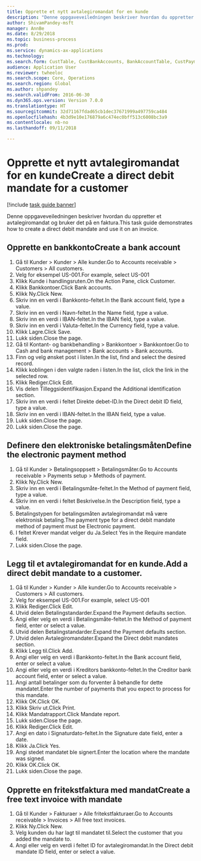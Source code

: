 ```yaml
--- 
title: Opprette et nytt avtalegiromandat for en kunde
description: "Denne oppgaveveiledningen beskriver hvordan du oppretter et avtalegiromandat og bruker det på en faktura."
author: ShivamPandey-msft
manager: AnnBe
ms.date: 8/29/2018
ms.topic: business-process
ms.prod: 
ms.service: dynamics-ax-applications
ms.technology: 
ms.search.form: CustTable, CustBankAccounts, BankAccountTable, CustPaymMode, CustDirectDebitMandate, BankAccountTableLookUp, SrsReportViewerForm,  LogisticsAddressCityLookup, CustFreeInvoice, CustTableLookup
audience: Application User
ms.reviewer: twheeloc
ms.search.scope: Core, Operations
ms.search.region: Global
ms.author: shpandey
ms.search.validFrom: 2016-06-30
ms.dyn365.ops.version: Version 7.0.0
ms.translationtype: HT
ms.sourcegitcommit: 32d71167fdad65cb1dec37671999a497759ca484
ms.openlocfilehash: 4b3d9e10e176879a6c474ec0bff513c6008bc3a9
ms.contentlocale: nb-no
ms.lasthandoff: 09/11/2018

---
```

# <a name="create-a-direct-debit-mandate-for-a-customer"></a><span data-ttu-id="c0922-103">Opprette et nytt avtalegiromandat for en kunde</span><span class="sxs-lookup"><span data-stu-id="c0922-103">Create a direct debit mandate for a customer</span></span>

[!include [task guide banner](../../includes/task-guide-banner.md)]

<span data-ttu-id="c0922-104">Denne oppgaveveiledningen beskriver hvordan du oppretter et avtalegiromandat og bruker det på en faktura.</span><span class="sxs-lookup"><span data-stu-id="c0922-104">This task guide demonstrates how to create a direct debit mandate and use it on an invoice.</span></span>


## <a name="create-a-bank-account"></a><span data-ttu-id="c0922-105">Opprette en bankkonto</span><span class="sxs-lookup"><span data-stu-id="c0922-105">Create a bank account</span></span>
1. <span data-ttu-id="c0922-106">Gå til Kunder > Kunder > Alle kunder.</span><span class="sxs-lookup"><span data-stu-id="c0922-106">Go to Accounts receivable > Customers > All customers.</span></span>
2. <span data-ttu-id="c0922-107">Velg for eksempel US-001.</span><span class="sxs-lookup"><span data-stu-id="c0922-107">For example, select US-001</span></span>
3. <span data-ttu-id="c0922-108">Klikk Kunde i handlingsruten.</span><span class="sxs-lookup"><span data-stu-id="c0922-108">On the Action Pane, click Customer.</span></span>
4. <span data-ttu-id="c0922-109">Klikk Bankkontoer.</span><span class="sxs-lookup"><span data-stu-id="c0922-109">Click Bank accounts.</span></span>
5. <span data-ttu-id="c0922-110">Klikk Ny.</span><span class="sxs-lookup"><span data-stu-id="c0922-110">Click New.</span></span>
6. <span data-ttu-id="c0922-111">Skriv inn en verdi i Bankkonto-feltet.</span><span class="sxs-lookup"><span data-stu-id="c0922-111">In the Bank account field, type a value.</span></span>
7. <span data-ttu-id="c0922-112">Skriv inn en verdi i Navn-feltet.</span><span class="sxs-lookup"><span data-stu-id="c0922-112">In the Name field, type a value.</span></span>
8. <span data-ttu-id="c0922-113">Skriv inn en verdi i IBAN-feltet.</span><span class="sxs-lookup"><span data-stu-id="c0922-113">In the IBAN field, type a value.</span></span>
9. <span data-ttu-id="c0922-114">Skriv inn en verdi i Valuta-feltet.</span><span class="sxs-lookup"><span data-stu-id="c0922-114">In the Currency field, type a value.</span></span>
10. <span data-ttu-id="c0922-115">Klikk Lagre.</span><span class="sxs-lookup"><span data-stu-id="c0922-115">Click Save.</span></span>
11. <span data-ttu-id="c0922-116">Lukk siden.</span><span class="sxs-lookup"><span data-stu-id="c0922-116">Close the page.</span></span>
12. <span data-ttu-id="c0922-117">Gå til Kontant- og bankbehandling > Bankkontoer > Bankkontoer.</span><span class="sxs-lookup"><span data-stu-id="c0922-117">Go to Cash and bank management > Bank accounts > Bank accounts.</span></span>
13. <span data-ttu-id="c0922-118">Finn og velg ønsket post i listen.</span><span class="sxs-lookup"><span data-stu-id="c0922-118">In the list, find and select the desired record.</span></span>
14. <span data-ttu-id="c0922-119">Klikk koblingen i den valgte raden i listen.</span><span class="sxs-lookup"><span data-stu-id="c0922-119">In the list, click the link in the selected row.</span></span>
15. <span data-ttu-id="c0922-120">Klikk Rediger.</span><span class="sxs-lookup"><span data-stu-id="c0922-120">Click Edit.</span></span>
16. <span data-ttu-id="c0922-121">Vis delen Tilleggsidentifikasjon.</span><span class="sxs-lookup"><span data-stu-id="c0922-121">Expand the Additional identification section.</span></span>
17. <span data-ttu-id="c0922-122">Skriv inn en verdi i feltet Direkte debet-ID.</span><span class="sxs-lookup"><span data-stu-id="c0922-122">In the Direct debit ID field, type a value.</span></span>
18. <span data-ttu-id="c0922-123">Skriv inn en verdi i IBAN-feltet.</span><span class="sxs-lookup"><span data-stu-id="c0922-123">In the IBAN field, type a value.</span></span>
19. <span data-ttu-id="c0922-124">Lukk siden.</span><span class="sxs-lookup"><span data-stu-id="c0922-124">Close the page.</span></span>
20. <span data-ttu-id="c0922-125">Lukk siden.</span><span class="sxs-lookup"><span data-stu-id="c0922-125">Close the page.</span></span>

## <a name="define-the-electronic-payment-method"></a><span data-ttu-id="c0922-126">Definere den elektroniske betalingsmåten</span><span class="sxs-lookup"><span data-stu-id="c0922-126">Define the electronic payment method</span></span>
1. <span data-ttu-id="c0922-127">Gå til Kunder > Betalingsoppsett > Betalingsmåter.</span><span class="sxs-lookup"><span data-stu-id="c0922-127">Go to Accounts receivable > Payments setup > Methods of payment.</span></span>
2. <span data-ttu-id="c0922-128">Klikk Ny.</span><span class="sxs-lookup"><span data-stu-id="c0922-128">Click New.</span></span>
3. <span data-ttu-id="c0922-129">Skriv inn en verdi i Betalingsmåte-feltet.</span><span class="sxs-lookup"><span data-stu-id="c0922-129">In the Method of payment field, type a value.</span></span>
4. <span data-ttu-id="c0922-130">Skriv inn en verdi i feltet Beskrivelse.</span><span class="sxs-lookup"><span data-stu-id="c0922-130">In the Description field, type a value.</span></span>
5. <span data-ttu-id="c0922-131">Betalingstypen for betalingsmåten avtalegiromandat må være elektronisk betaling.</span><span class="sxs-lookup"><span data-stu-id="c0922-131">The payment type for a direct debit mandate method of payment must be Electronic payment.</span></span>
6. <span data-ttu-id="c0922-132">I feltet Krever mandat velger du Ja.</span><span class="sxs-lookup"><span data-stu-id="c0922-132">Select Yes in the Require mandate field.</span></span>
7. <span data-ttu-id="c0922-133">Lukk siden.</span><span class="sxs-lookup"><span data-stu-id="c0922-133">Close the page.</span></span>

## <a name="add-a-direct-debit-mandate-to-a-customer"></a><span data-ttu-id="c0922-134">Legg til et avtalegiromandat for en kunde.</span><span class="sxs-lookup"><span data-stu-id="c0922-134">Add a direct debit mandate to a customer.</span></span>
1. <span data-ttu-id="c0922-135">Gå til Kunder > Kunder > Alle kunder.</span><span class="sxs-lookup"><span data-stu-id="c0922-135">Go to Accounts receivable > Customers > All customers.</span></span>
2. <span data-ttu-id="c0922-136">Velg for eksempel US-001.</span><span class="sxs-lookup"><span data-stu-id="c0922-136">For example, select US-001</span></span>
3. <span data-ttu-id="c0922-137">Klikk Rediger.</span><span class="sxs-lookup"><span data-stu-id="c0922-137">Click Edit.</span></span>
4. <span data-ttu-id="c0922-138">Utvid delen Betalingstandarder.</span><span class="sxs-lookup"><span data-stu-id="c0922-138">Expand the Payment defaults section.</span></span>
5. <span data-ttu-id="c0922-139">Angi eller velg en verdi i Betalingsmåte-feltet.</span><span class="sxs-lookup"><span data-stu-id="c0922-139">In the Method of payment field, enter or select a value.</span></span>
6. <span data-ttu-id="c0922-140">Utvid delen Betalingstandarder.</span><span class="sxs-lookup"><span data-stu-id="c0922-140">Expand the Payment defaults section.</span></span>
7. <span data-ttu-id="c0922-141">Utvid delen Avtalegiromandater.</span><span class="sxs-lookup"><span data-stu-id="c0922-141">Expand the Direct debit mandates section.</span></span>
8. <span data-ttu-id="c0922-142">Klikk Legg til.</span><span class="sxs-lookup"><span data-stu-id="c0922-142">Click Add.</span></span>
9. <span data-ttu-id="c0922-143">Angi eller velg en verdi i Bankkonto-feltet.</span><span class="sxs-lookup"><span data-stu-id="c0922-143">In the Bank account field, enter or select a value.</span></span>
10. <span data-ttu-id="c0922-144">Angi eller velg en verdi i Kreditors bankkonto-feltet.</span><span class="sxs-lookup"><span data-stu-id="c0922-144">In the Creditor bank account field, enter or select a value.</span></span>
11. <span data-ttu-id="c0922-145">Angi antall betalinger som du forventer å behandle for dette mandatet.</span><span class="sxs-lookup"><span data-stu-id="c0922-145">Enter the number of payments that you expect to process for this mandate.</span></span>
12. <span data-ttu-id="c0922-146">Klikk OK.</span><span class="sxs-lookup"><span data-stu-id="c0922-146">Click OK.</span></span>
13. <span data-ttu-id="c0922-147">Klikk Skriv ut.</span><span class="sxs-lookup"><span data-stu-id="c0922-147">Click Print.</span></span>
14. <span data-ttu-id="c0922-148">Klikk Mandatrapport.</span><span class="sxs-lookup"><span data-stu-id="c0922-148">Click Mandate report.</span></span>
15. <span data-ttu-id="c0922-149">Lukk siden.</span><span class="sxs-lookup"><span data-stu-id="c0922-149">Close the page.</span></span>
16. <span data-ttu-id="c0922-150">Klikk Rediger.</span><span class="sxs-lookup"><span data-stu-id="c0922-150">Click Edit.</span></span>
17. <span data-ttu-id="c0922-151">Angi en dato i Signaturdato-feltet.</span><span class="sxs-lookup"><span data-stu-id="c0922-151">In the Signature date field, enter a date.</span></span>
18. <span data-ttu-id="c0922-152">Klikk Ja.</span><span class="sxs-lookup"><span data-stu-id="c0922-152">Click Yes.</span></span>
19. <span data-ttu-id="c0922-153">Angi stedet mandatet ble signert.</span><span class="sxs-lookup"><span data-stu-id="c0922-153">Enter the location where the mandate was signed.</span></span>
20. <span data-ttu-id="c0922-154">Klikk OK.</span><span class="sxs-lookup"><span data-stu-id="c0922-154">Click OK.</span></span>
21. <span data-ttu-id="c0922-155">Lukk siden.</span><span class="sxs-lookup"><span data-stu-id="c0922-155">Close the page.</span></span>

## <a name="create-a-free-text-invoice-with-mandate"></a><span data-ttu-id="c0922-156">Opprette en fritekstfaktura med mandat</span><span class="sxs-lookup"><span data-stu-id="c0922-156">Create a free text invoice with mandate</span></span>
1. <span data-ttu-id="c0922-157">Gå til Kunder > Fakturaer > Alle fritekstfakturaer.</span><span class="sxs-lookup"><span data-stu-id="c0922-157">Go to Accounts receivable > Invoices > All free text invoices.</span></span>
2. <span data-ttu-id="c0922-158">Klikk Ny.</span><span class="sxs-lookup"><span data-stu-id="c0922-158">Click New.</span></span>
3. <span data-ttu-id="c0922-159">Velg kunden du har lagt til mandatet til.</span><span class="sxs-lookup"><span data-stu-id="c0922-159">Select the customer that you added the mandate to.</span></span>
4. <span data-ttu-id="c0922-160">Angi eller velg en verdi i feltet ID for avtalegiromandat.</span><span class="sxs-lookup"><span data-stu-id="c0922-160">In the Direct debit mandate ID field, enter or select a value.</span></span>


